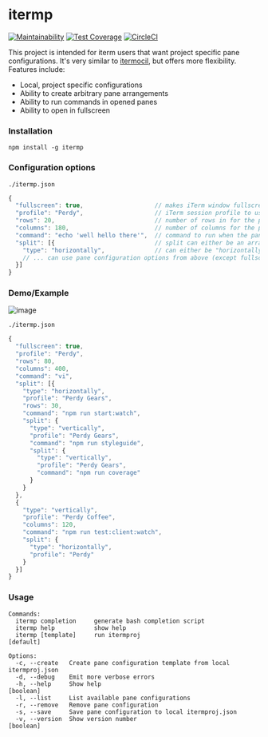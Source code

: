 # itermp

[![Maintainability](https://api.codeclimate.com/v1/badges/f04fc0e128b4c26fb190/maintainability)](https://codeclimate.com/github/Didericis/itermproj/maintainability)
[![Test Coverage](https://api.codeclimate.com/v1/badges/f04fc0e128b4c26fb190/test_coverage)](https://codeclimate.com/github/Didericis/itermproj/test_coverage)
[![CircleCI](https://circleci.com/gh/Didericis/itermproj.svg?style=svg)](https://circleci.com/gh/Didericis/itermproj)

This project is intended for iterm users that want project specific pane configurations. It's very similar to [itermocil](https://github.com/TomAnthony/itermocil), but offers more flexibility. Features include:

  - Local, project specific configurations
  - Ability to create arbitrary pane arrangements
  - Ability to run commands in opened panes
  - Ability to open in fullscreen

### Installation

```
npm install -g itermp
```

### Configuration options

`./itermp.json`
```js
{
  "fullscreen": true,                    // makes iTerm window fullscreen
  "profile": "Perdy",                    // iTerm session profile to use for the pane
  "rows": 20,                            // number of rows in for the pane
  "columns": 180,                        // number of columns for the pane,
  "command": "echo 'well hello there'",  // command to run when the pane opens
  "split": [{                            // split can either be an array or an object
    "type": "horizontally",              // can either be "horizontally" or "vertically"
    // ... can use pane configuration options from above (except fullscreen) and continue nesting
  }]
}
```

### Demo/Example

![image](https://media.giphy.com/media/1zk6hML6QxUNAQ4l1j/giphy.gif)


`./itermp.json`
```js
{
  "fullscreen": true,
  "profile": "Perdy",
  "rows": 80,
  "columns": 400,
  "command": "vi",
  "split": [{
    "type": "horizontally",
    "profile": "Perdy Gears",
    "rows": 30,
    "command": "npm run start:watch",
    "split": {
      "type": "vertically",
      "profile": "Perdy Gears",
      "command": "npm run styleguide",
      "split": {
        "type": "vertically",
        "profile": "Perdy Gears",
        "command": "npm run coverage"
      }
    }
  },
  {
    "type": "vertically",
    "profile": "Perdy Coffee",
    "columns": 120,
    "command": "npm run test:client:watch",
    "split": {
      "type": "horizontally",
      "profile": "Perdy"
    }
  }]
} 
```


### Usage

```
Commands:
  itermp completion     generate bash completion script
  itermp help           show help
  itermp [template]     run itermproj                            [default]

Options:
  -c, --create   Create pane configuration template from local itermproj.json
  -d, --debug    Emit more verbose errors
  -h, --help     Show help                                             [boolean]
  -l, --list     List available pane configurations
  -r, --remove   Remove pane configuration
  -s, --save     Save pane configuration to local itermproj.json
  -v, --version  Show version number                                   [boolean]
```
